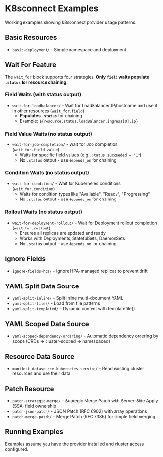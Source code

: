 # K8sconnect Examples

Working examples showing k8sconnect provider usage patterns.

## Basic Resources
- `basic-deployment/` - Simple namespace and deployment

## Wait For Feature

The `wait_for` block supports four strategies. **Only `field` waits populate `.status` for resource chaining.**

### Field Waits (with status output)
- `wait-for-loadbalancer/` - Wait for LoadBalancer IP/hostname and use it in other resources (`wait_for.field`)
  - **Populates `.status`** for chaining
  - Example: `${resource.status.loadBalancer.ingress[0].ip}`

### Field Value Waits (no status output)
- `wait-for-job-completion/` - Wait for Job completion (`wait_for.field_value`)
  - Waits for specific field values (e.g., `status.succeeded = "1"`)
  - No `.status` output - use `depends_on` for chaining

### Condition Waits (no status output)
- `wait-for-condition/` - Wait for Kubernetes conditions (`wait_for.condition`)
  - Waits for condition types like "Available", "Ready", "Progressing"
  - No `.status` output - use `depends_on` for chaining

### Rollout Waits (no status output)
- `wait-for-deployment-rollout/` - Wait for Deployment rollout completion (`wait_for.rollout`)
  - Ensures all replicas are updated and ready
  - Works with Deployments, StatefulSets, DaemonSets
  - No `.status` output - use `depends_on` for chaining

## Ignore Fields
- `ignore-fields-hpa/` - Ignore HPA-managed replicas to prevent drift

## YAML Split Data Source
- `yaml-split-inline/` - Split inline multi-document YAML
- `yaml-split-files/` - Load from file patterns
- `yaml-split-templated/` - Dynamic content with templatefile()

## YAML Scoped Data Source
- `yaml-scoped-dependency-ordering/` - Automatic dependency ordering by scope (CRDs → cluster-scoped → namespaced)

## Resource Data Source
- `manifest-datasource-kubernetes-service/` - Read existing cluster resources and use their data

## Patch Resource
- `patch-strategic-merge/` - Strategic Merge Patch with Server-Side Apply (SSA) field ownership
- `patch-json-patch/` - JSON Patch (RFC 6902) with array operations
- `patch-merge-patch/` - Merge Patch (RFC 7386) for simple field merging

## Running Examples

Examples assume you have the provider installed and cluster access configured.

